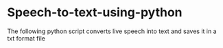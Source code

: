 # Speech-to-text-using-python
The following python script converts live speech into text and saves it in a txt format file
